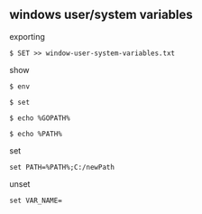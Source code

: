 ## windows user/system variables

exporting

```
$ SET >> window-user-system-variables.txt
```

show

```
$ env

$ set

$ echo %GOPATH%

$ echo %PATH%
```

set

```
set PATH=%PATH%;C:/newPath
```

unset

```
set VAR_NAME=
```